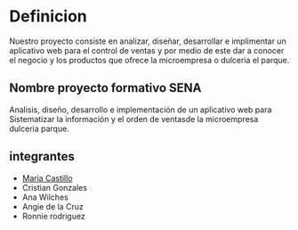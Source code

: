 # Definicion 
Nuestro proyecto consiste en analizar, diseñar, desarrollar e implimentar un aplicativo web para el control de ventas y por medio de este dar a conocer el negocio y los productos que ofrece la microempresa o dulceria el parque.
 
 
 ## Nombre proyecto formativo SENA

Analisis, diseño, desarrollo e implementación de un aplicativo web para                                                         
Sistematizar la información y el orden de ventasde la microempresa  dulceria parque.



## integrantes 

- [Maria Castillo](hojasDeVida/h-d-v-maria-castillo.md)
- Cristian Gonzales 
- Ana Wilches
- Angie de la Cruz 
- Ronnie rodriguez
